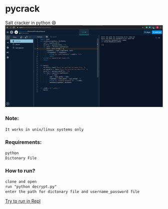# pycrack
Salt cracker in python  :smile:
![...](https://github.com/eswar2001/pycrack/blob/master/Capture.JPG)
### Note:
    It works in unix/linux systems only
### Requirements:
    python
    Dictonary File
### How to run?
    clone and open 
    run "python decrypt.py"
    enter the path for dictonary file and username_password file 
 
[Try to run in Repl](https://repl.it/repls/MammothFrivolousAdvance)
